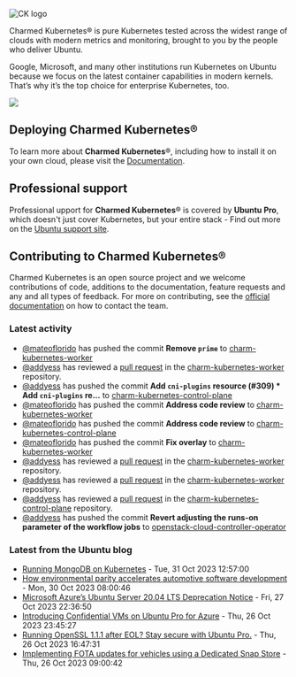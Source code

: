 ![CK logo](https://assets.ubuntu.com/v1/451d4cf4-Charmed+Kubernetes_RGB_onWhite_2022.svg)

Charmed Kubernetes® is pure Kubernetes tested across the widest range of clouds with modern metrics and monitoring, brought to you by the people who deliver Ubuntu.

Google, Microsoft, and many other institutions run Kubernetes on Ubuntu because we focus on the latest container capabilities in modern kernels. That’s why it’s the top choice for enterprise Kubernetes, too.

![](https://assets.ubuntu.com/v1/843c77b6-juju-at-a-glace.svg)

## Deploying Charmed Kubernetes®

To learn more about **Charmed Kubernetes**®, including how to install it on your own cloud, please visit the [Documentation][docs].

## Professional support

Professional upport for **Charmed Kubernetes**® is covered by **Ubuntu Pro**, which doesn't just cover Kubernetes, but your entire stack - Find out more on the [Ubuntu support site](https://ubuntu.com/support).

## Contributing to Charmed Kubernetes®

Charmed Kubernetes is an open source project and we welcome contributions of code, additions to the documentation, feature requests and any and all types of feedback. For more on contributing, see the [official documentation][get-in-touch] on how to contact the team.

<!-- LINKS -->
[docs]: https://ubuntu.com/kubernetes/docs
[get-in-touch]: https://ubuntu.com/kubernetes/docs/get-in-touch

### Latest activity

<!-- activity starts -->
 - [@mateoflorido](https://github.com/mateoflorido) has pushed the commit **Remove `prime`** to [charm-kubernetes-worker](https://github.com/charmed-kubernetes/charm-kubernetes-worker)
 - [@addyess](https://github.com/addyess) has reviewed a [pull request](https://github.com/charmed-kubernetes/charm-kubernetes-worker/pull/153) in the [charm-kubernetes-worker](https://github.com/charmed-kubernetes/charm-kubernetes-worker) repository.
 - [@addyess](https://github.com/addyess) has pushed the commit **Add `cni-plugins` resource (#309)  * Add `cni-plugins` re...** to [charm-kubernetes-control-plane](https://github.com/charmed-kubernetes/charm-kubernetes-control-plane)
 - [@mateoflorido](https://github.com/mateoflorido) has pushed the commit **Address code review** to [charm-kubernetes-worker](https://github.com/charmed-kubernetes/charm-kubernetes-worker)
 - [@mateoflorido](https://github.com/mateoflorido) has pushed the commit **Address code review** to [charm-kubernetes-control-plane](https://github.com/charmed-kubernetes/charm-kubernetes-control-plane)
 - [@mateoflorido](https://github.com/mateoflorido) has pushed the commit **Fix overlay** to [charm-kubernetes-worker](https://github.com/charmed-kubernetes/charm-kubernetes-worker)
 - [@addyess](https://github.com/addyess) has reviewed a [pull request](https://github.com/charmed-kubernetes/charm-kubernetes-worker/pull/153) in the [charm-kubernetes-worker](https://github.com/charmed-kubernetes/charm-kubernetes-worker) repository.
 - [@addyess](https://github.com/addyess) has reviewed a [pull request](https://github.com/charmed-kubernetes/charm-kubernetes-worker/pull/153) in the [charm-kubernetes-worker](https://github.com/charmed-kubernetes/charm-kubernetes-worker) repository.
 - [@addyess](https://github.com/addyess) has reviewed a [pull request](https://github.com/charmed-kubernetes/charm-kubernetes-control-plane/pull/309) in the [charm-kubernetes-control-plane](https://github.com/charmed-kubernetes/charm-kubernetes-control-plane) repository.
 - [@addyess](https://github.com/addyess) has pushed the commit **Revert adjusting the runs-on parameter of the workflow jobs** to [openstack-cloud-controller-operator](https://github.com/charmed-kubernetes/openstack-cloud-controller-operator)
<!-- activity ends -->

<!-- roadmap starts -->

<!-- roadmap ends -->

### Latest from the Ubuntu blog

<!-- blog starts -->
* [Running MongoDB on Kubernetes](https://ubuntu.com//blog/mongodb-on-kubernetes) - Tue, 31 Oct 2023 12:57:00 
* [How environmental parity accelerates automotive software development](https://ubuntu.com//blog/how-environmental-parity-accelerates-automotive-software-development) - Mon, 30 Oct 2023 08:00:46 
* [Microsoft Azure&#8217;s Ubuntu Server 20.04 LTS Deprecation Notice](https://ubuntu.com//blog/microsoft-azures-ubuntu-server-20-04-lts-deprecation-notice) - Fri, 27 Oct 2023 22:36:50 
* [Introducing Confidential VMs on Ubuntu Pro for Azure](https://ubuntu.com//blog/introducing-confidential-vms-on-ubuntu-pro-for-azure) - Thu, 26 Oct 2023 23:45:27 
* [Running OpenSSL 1.1.1 after EOL? Stay secure with Ubuntu Pro.](https://ubuntu.com//blog/running-openssl-1-1-1-after-eol-with-ubuntu-pro) - Thu, 26 Oct 2023 16:47:31 
* [Implementing FOTA updates for vehicles using a Dedicated Snap Store](https://ubuntu.com//blog/implementing-fota-updates-for-vehicles-using-a-dedicated-snap-store) - Thu, 26 Oct 2023 09:00:42 
<!-- blog ends -->
